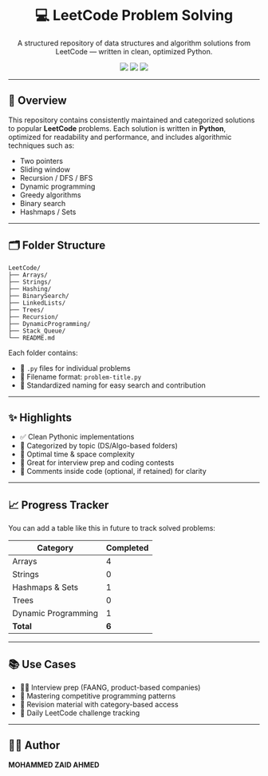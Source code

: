 <h1 align="center">💻 LeetCode Problem Solving</h1>
<p align="center">
  A structured repository of data structures and algorithm solutions from LeetCode — written in clean, optimized Python.
</p>

<p align="center">
  <img src="https://img.shields.io/badge/Python-3776AB?style=flat&logo=python&logoColor=white"/>
  <img src="https://img.shields.io/badge/DSA-0A66C2?style=flat"/>
  <img src="https://img.shields.io/badge/LeetCode-FFA116?style=flat&logo=leetcode&logoColor=white"/>
</p>

---

## 🧠 Overview

This repository contains consistently maintained and categorized solutions to popular **LeetCode** problems. Each solution is written in **Python**, optimized for readability and performance, and includes algorithmic techniques such as:

* Two pointers
* Sliding window
* Recursion / DFS / BFS
* Dynamic programming
* Greedy algorithms
* Binary search
* Hashmaps / Sets

---

## 🗂️ Folder Structure

```
LeetCode/
├── Arrays/
├── Strings/
├── Hashing/
├── BinarySearch/
├── LinkedLists/
├── Trees/
├── Recursion/
├── DynamicProgramming/
├── Stack_Queue/
└── README.md
```

Each folder contains:

* 🔹 `.py` files for individual problems
* 📝 Filename format: `problem-title.py`
* 🧠 Standardized naming for easy search and contribution

---

## ✨ Highlights

* ✅ Clean Pythonic implementations
* 📂 Categorized by topic (DS/Algo-based folders)
* 🧪 Optimal time & space complexity
* 🚀 Great for interview prep and coding contests
* 💬 Comments inside code (optional, if retained) for clarity

---

## 📈 Progress Tracker

You can add a table like this in future to track solved problems:

| Category            | Completed |
| ------------------- | --------- |
| Arrays              | 4         |
| Strings             | 0         |
| Hashmaps & Sets     | 1         |
| Trees               | 0         |
| Dynamic Programming | 1         |
| **Total**           | **6**     |

---

## 📚 Use Cases

* 🧑‍💻 Interview prep (FAANG, product-based companies)
* 🎯 Mastering competitive programming patterns
* 📘 Revision material with category-based access
* 🚀 Daily LeetCode challenge tracking

---

## 🧑‍💻 Author

**MOHAMMED ZAID AHMED**
